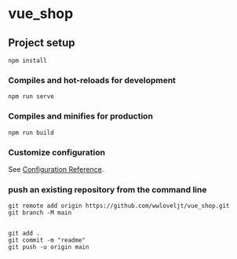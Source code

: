 # vue_shop

## Project setup
```
npm install
```

### Compiles and hot-reloads for development
```
npm run serve
```

### Compiles and minifies for production
```
npm run build
```

### Customize configuration
See [Configuration Reference](https://cli.vuejs.org/config/).

### push an existing repository from the command line
```
git remote add origin https://github.com/wwloveljt/vue_shop.git
git branch -M main


git add .
git commit -m "readme"
git push -u origin main
```
